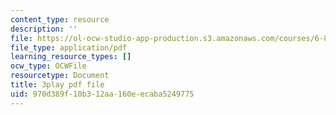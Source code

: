 ```yaml
---
content_type: resource
description: ''
file: https://ol-ocw-studio-app-production.s3.amazonaws.com/courses/6-890-algorithmic-lower-bounds-fun-with-hardness-proofs-fall-2014/970d389f10b312aa160eecaba5249775_ZaSMm2xvatw.pdf
file_type: application/pdf
learning_resource_types: []
ocw_type: OCWFile
resourcetype: Document
title: 3play pdf file
uid: 970d389f-10b3-12aa-160e-ecaba5249775
---
```

